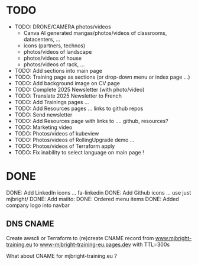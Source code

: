 
# TODO

- TODO: DRONE/CAMERA photos/videos
  - Canva AI generated mangas/photos/videos of classrooms, datacenters, ...
  - icons (partners, technos)
  - photos/videos of landscape
  - photos/videos of house
  - photos/videos of rack, ...
- TODO: Add sections into main page
- TODO: Training page as sections (or drop-down menu or index page ...)
- TODO: Add background image on CV page
- TODO: Complete 2025 Newsletter (with photo/video)
- TODO: Translate 2025 Newsletter to French
- TODO: Add Trainings pages ...
- TODO: Add Resources pages ... links to github repos
- TODO: Send newsletter
- TODO: Add Resources page with links to .... github, resources?
- TODO: Marketing video
- TODO: Photos/videos of kubeview
- TODO: Photos/videos of RollingUpgrade demo ...
- TODO: Photos/videos of Terraform apply
- TODO: Fix inability to select language on main page !

# DONE

DONE: Add LinkedIn icons ... fa-linkedin
DONE: Add Github icons ... use just mjbright/
DONE: Add mailto:
DONE: Ordered menu items
DONE: Added company logo into navbar

## DNS CNAME

Create awscli or Terraform to (re)create CNAME record from
    www.mjbright-training.eu
to
    www-mjbright-training-eu.pages.dev
with TTL=300s

What about CNAME for mjbright-training.eu ?

